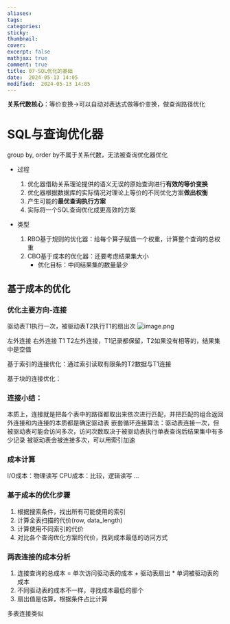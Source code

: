```yaml
---
aliases: 
tags: 
categories:
sticky:
thumbnail:
cover: 
excerpt: false
mathjax: true
comment: true
title: 07-SQL优化的基础
date:  2024-05-13 14:05
modified:  2024-05-13 14:05
---
```



**关系代数核心**：等价变换->可以自动对表达式做等价变换，做查询路径优化

# SQL与查询优化器

group by, order by不属于关系代数，无法被查询优化器优化

- 过程
	1. 优化器借助关系理论提供的语义无误的原始查询进行**有效的等价变换**
	2. 优化器根据数据库的实际情况对理论上等价的不同优化方案**做出权衡**
	3. 产生可能的**最优查询执行方案**
	4. 实际将一个SQL查询优化成更高效的方案

- 类型
	1. RBO基于规则的优化器：给每个算子赋值一个权重，计算整个查询的总权重
	2. CBO基于成本的优化器：还要考虑结果集大小
		- 优化目标：中间结果集的数量最少

## 基于成本的优化


### 优化主要方向-连接

驱动表T1执行一次，被驱动表T2执行T1的扇出次
![image.png](https://chillcharlie-img.oss-cn-hangzhou.aliyuncs.com/image%2F2024%2F05%2F13%2F14-35-14-f6afd0bad0226e9242274e5f936168f0-20240513143513-c05bd0.png)


左外连接
右外连接
T1 T2左外连接，T1记录都保留，T2如果没有相等的，结果集中是空值


基于索引的连接优化：通过索引读取有限条的T2数据与T1连接

基于块的连接优化：

### 连接小结：

本质上，连接就是把各个表中的路径都取出来依次进行匹配，并把匹配的组合返回
外连接和内连接的本质都是确定驱动表
嵌套循环连接算法：驱动表连接一次，但被驱动表可能会访问多次，访问次数取决于被驱动表执行单表查询后结果集中有多少记录
被驱动表会被连接多次，可以用索引加速

### 成本计算

I/O成本：物理读写
CPU成本：比较，逻辑读写
...



### 基于成本的优化步骤

1. 根据搜索条件，找出所有可能使用的索引
2. 计算全表扫描的代价(row, data_length)
3. 计算使用不同索引的代价
4. 对比各个查询优化方案的代价，找到成本最低的访问方式


### 两表连接的成本分析


1. 连接查询的总成本 = 单次访问驱动表的成本 + 驱动表扇出 * 单词被驱动表的成本
2. 不同驱动表的成本不一样，寻找成本最低的那个
3. 扇出值是估算，根据条件占比计算

多表连接类似